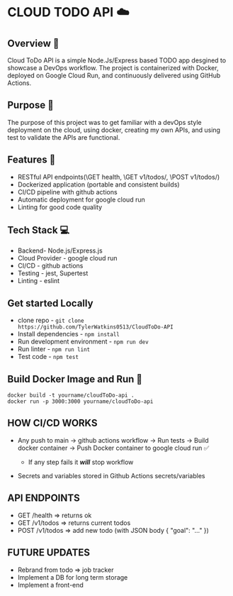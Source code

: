 # CLOUD TODO API ☁️

## Overview 📖

Cloud ToDo API is a simple Node.Js/Express based TODO app desgined to showcase a DevOps workflow. The project is containerized with Docker, deployed on Google Cloud Run, 
and continuously delivered using GitHub Actions.

## Purpose 🧠

The purpose of this project was to get familiar with a devOps style deployment on the cloud, using docker, creating my own APIs, and using test to validate the APIs are functional.

## Features 📌

* RESTful API endpoints(\GET health, \GET v1/todos/, \POST v1/todos/)
* Dockerized application (portable and consistent builds)
* CI/CD pipeline with github actions
* Automatic deployment for google cloud run
* Linting for good code quality

## Tech Stack 💻
* Backend- Node.js/Express.js 
* Cloud Provider - google cloud run
* CI/CD - github actions
* Testing - jest, Supertest
* Linting - eslint

## Get started Locally

* clone repo - ```git clone https://github.com/TylerWatkins0513/CloudToDo-API```
* Install dependencies - ```npm install```
* Run development environment - ```npm run dev``` 
* Run linter - ```npm run lint```
* Test code - ```npm test```

## Build Docker Image and Run 🐳

```
docker build -t yourname/cloudToDo-api .
docker run -p 3000:3000 yourname/cloudToDo-api
```

## HOW CI/CD WORKS

* Any push to main -> github actions workflow -> Run tests -> Build docker container -> Push Docker container to google cloud run ✅
  * If any step fails it ***will*** stop workflow
    
* Secrets and variables stored in Github Actions secrets/variables

## API ENDPOINTS

* GET /health => returns ok
* GET /v1/todos => returns current todos
* POST /v1/todos => add new todo (with JSON body { "goal": "..." })


## FUTURE UPDATES

* Rebrand from todo => job tracker
* Implement a DB for long term storage
* Implement a front-end



